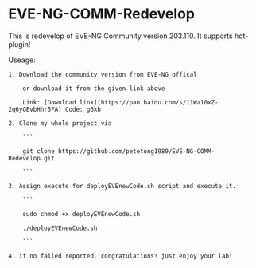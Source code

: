 # EVE-NG-COMM-Redevelop
This is redevelop of EVE-NG Community version 203.110. It supports hot-plugin!  


Useage:

    1. Download the community version from EVE-NG offical  

        or download it from the given link above  

        Link: [Download link](https://pan.baidu.com/s/11Wa10xZ-2q6yGEvbHhr5FA) Code: g6kh

    2. Clone my whole project via  

        ```
        
        git clone https://github.com/petetong1989/EVE-NG-COMM-Redevelop.git
        
        ```

    3. Assign execute for deployEVEnewCode.sh script and execute it.  

        ```

        sudo chmod +x deployEVEnewCode.sh

        ./deployEVEnewCode.sh

        ```

    4. if no failed reported, congratulations! just enjoy your lab!
